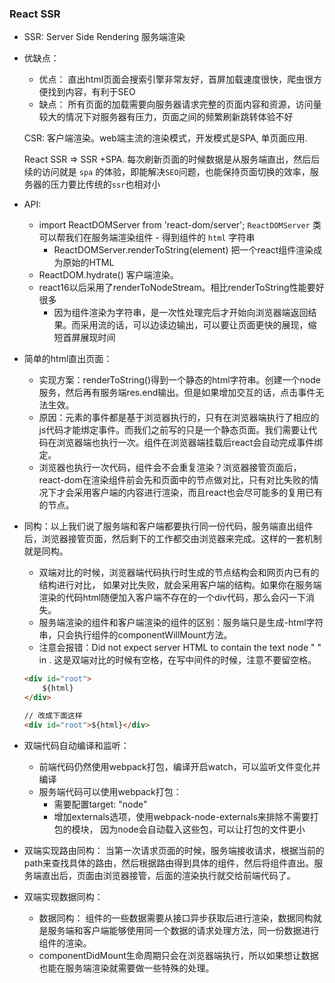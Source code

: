 ### React SSR

- SSR: Server Side Rendering 服务端渲染

- 优缺点：

  - 优点： 直出html页面会搜索引擎非常友好，首屏加载速度很快，爬虫很方便找到内容，有利于SEO
  - 缺点： 所有页面的加载需要向服务器请求完整的页面内容和资源，访问量较大的情况下对服务器有压力，页面之间的频繁刷新跳转体验不好

  

  CSR: 客户端渲染。web端主流的渲染模式，开发模式是SPA, 单页面应用.

  React SSR => SSR +SPA. 每次刷新页面的时候数据是从服务端直出，然后后续的访问就是 `spa` 的体验，即能解决`SEO`问题，也能保持页面切换的效率，服务器的压力要比传统的`ssr`也相对小

- API:

  - import ReactDOMServer from 'react-dom/server'; `ReactDOMServer` 类可以帮我们在服务端渲染组件 - 得到组件的 `html` 字符串
    - ReactDOMServer.renderToString(element) 把一个react组件渲染成为原始的HTML
  - ReactDOM.hydrate() 客户端渲染。
  - react16以后采用了renderToNodeStream。相比renderToString性能要好很多
    - 因为组件渲染为字符串，是一次性处理完后才开始向浏览器端返回结果。而采用流的话，可以边读边输出，可以要让页面更快的展现，缩短首屏展现时间

- 简单的html直出页面：

  - 实现方案：renderToString(<HelloWorld />)得到一个静态的html字符串。创建一个node服务，然后再有服务端res.end输出。但是如果增加交互的话，点击事件无法生效。
  - 原因：元素的事件都是基于浏览器执行的，只有在浏览器端执行了相应的js代码才能绑定事件。而我们之前写的只是一个静态页面。我们需要让代码在浏览器端也执行一次。组件在浏览器端挂载后react会自动完成事件绑定。
  - 浏览器也执行一次代码，组件会不会重复渲染？浏览器接管页面后，react-dom在渲染组件前会先和页面中的节点做对比，只有对比失败的情况下才会采用客户端的内容进行渲染，而且react也会尽可能多的复用已有的节点。

- 同构：以上我们说了服务端和客户端都要执行同一份代码，服务端直出组件后，浏览器接管页面，然后剩下的工作都交由浏览器来完成。这样的一套机制就是同构。
    - 双端对比的时候，浏览器端代码执行时生成的节点结构会和网页内已有的结构进行对比， 如果对比失败，就会采用客户端的结构。如果你在服务端渲染的代码html随便加入客户端不存在的一个div代码，那么会闪一下消失。 
    - 服务端渲染的组件和客户端渲染的组件的区别：服务端只是生成-html字符串，只会执行组件的componentWillMount方法。
    - 注意会报错：Did not expect server HTML to contain the text node " " in . 这是双端对比的时候有空格，在写中间件的时候，注意不要留空格。
    ```html
    <div id="root">
        ${html}
    </div>

    // 改成下面这样
    <div id="root">${html}</div>
    ```
    

- 双端代码自动编译和监听：
    - 前端代码仍然使用webpack打包，编译开启watch，可以监听文件变化并编译
    - 服务端代码可以使用webpack打包：
        - 需要配置target: "node"
        - 增加externals选项，使用webpack-node-externals来排除不需要打包的模块， 因为node会自动载入这些包，可以让打包的文件更小

- 双端实现路由同构：
    当第一次请求页面的时候，服务端接收请求，根据当前的path来查找具体的路由，然后根据路由得到具体的组件，然后将组件直出。服务端直出后，页面由浏览器接管，后面的渲染执行就交给前端代码了。

- 双端实现数据同构：
    - 数据同构： 组件的一些数据需要从接口异步获取后进行渲染，数据同构就是服务端和客户端能够使用同一个数据的请求处理方法，同一份数据进行组件的渲染。
    - componentDidMount生命周期只会在浏览器端执行，所以如果想让数据也能在服务端渲染就需要做一些特殊的处理。
